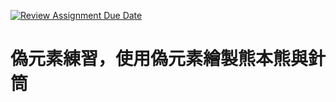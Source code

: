 [![Review Assignment Due Date](https://classroom.github.com/assets/deadline-readme-button-8d59dc4de5201274e310e4c54b9627a8934c3b88527886e3b421487c677d23eb.svg)](https://classroom.github.com/a/R-ODgzU2)

# 偽元素練習，使用偽元素繪製熊本熊與針筒
